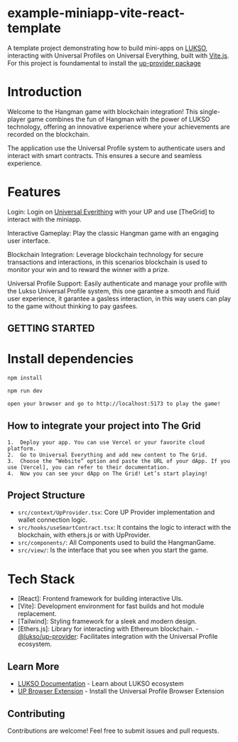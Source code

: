 # example-miniapp-vite-react-template

A template project demonstrating how to build mini-apps on [LUKSO](https://lukso.network), interacting with Universal Profiles on Universal Everything, built with [Vite.js](https://vite.dev).
For this project is foundamental to install the [up-provider package](https://github.com/lukso-network/tools-up-provider)

# Introduction

Welcome to the Hangman game with blockchain integration! This single-player game combines the fun of Hangman with the power of LUKSO technology, offering an innovative experience where your achievements are recorded on the blockchain.

The application use the Universal Profile system to authenticate users and interact with smart contracts. This ensures a secure and seamless experience.

# Features

Login: Login on [Universal Everithing](https://universaleverything.io) with your UP and use [TheGrid] to interact with the miniapp.

Interactive Gameplay: Play the classic Hangman game with an engaging user interface.

Blockchain Integration: Leverage blockchain technology for secure transactions and interactions, in this scenarios blockchain is used to monitor your win and to reward the winner with a prize.

Universal Profile Support: Easily authenticate and manage your profile with the Lukso Universal Profile system, this one garantee a smooth and fluid user experience, it garantee a gasless interaction, in this way users can play to the game without thinking to pay gasfees.

## GETTING STARTED

# Install dependencies

```bash
npm install

npm run dev

open your browser and go to http://localhost:5173 to play the game!
```

## How to integrate your project into The Grid

    1.	Deploy your app. You can use Vercel or your favorite cloud platform.
    2.	Go to Universal Everything and add new content to The Grid.
    3.	Choose the “Website” option and paste the URL of your dApp. If you use [Vercel], you can refer to their documentation.
    4.	Now you can see your dApp on The Grid! Let’s start playing!

## Project Structure

- `src/context/UpProvider.tsx`: Core UP Provider implementation and wallet connection logic.
- `src/hooks/useSmartContract.tsx`: It contains the logic to interact with the blockchain, with ethers.js or with UpProvider.
- `src/components/`: All Components used to build the HangmanGame.
- `src/view/`: Is the interface that you see when you start the game.

# Tech Stack

- [React]: Frontend framework for building interactive UIs.
- [Vite]: Development environment for fast builds and hot module replacement.
- [Tailwind]: Styling framework for a sleek and modern design.
- [Ethers.js]: Library for interacting with Ethereum blockchain. -[@lukso/up-provider](https://github.com/lukso-network/tools-up-provider/tree/main): Facilitates integration with the Universal Profile ecosystem.

## Learn More

- [LUKSO Documentation](https://docs.lukso.tech/) - Learn about LUKSO ecosystem
- [UP Browser Extension](https://docs.lukso.tech/guides/browser-extension/install) - Install the Universal Profile Browser Extension

## Contributing

Contributions are welcome! Feel free to submit issues and pull requests.
